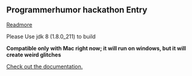## Programmerhumor hackathon Entry

[Readmore](https://www.reddit.com/r/ProgrammerHumor/comments/ckhow3/the_very_first_programmerhumor_hackathon_is_now/)

Please Use jdk 8 (1.8.0_211) to build

**Compatible only with Mac right now; it will run on windows, but it will create weird glitches**

[Check out the documentation.](https://frychicken.github.io/PhEntry/docs/index.html)